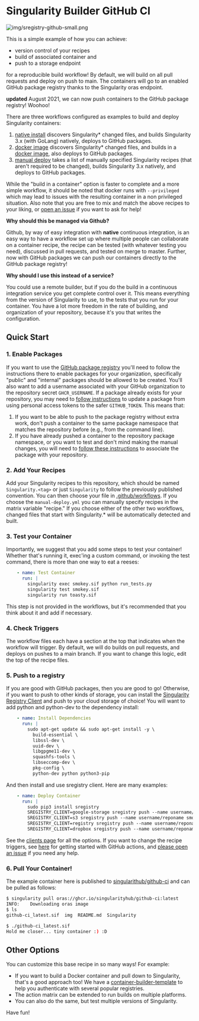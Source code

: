 # Singularity Builder GitHub CI

![img/sregistry-github-small.png](img/sregistry-github-small.png)

This is a simple example of how you can achieve:

 - version control of your recipes
 - build of associated container and
 - push to a storage endpoint

for a reproducible build workflow! By default, we will build on all pull requests and deploy
on push to main. The containers will go to an enabled GitHub package registry thanks to
the Singularity oras endpoint.

**updated** August 2021, we can now push containers to the GitHub package registry! Woohoo!

There are three workflows configured as examples to build and deploy Singularity containers:

1. [native install](.github/workflows/native-install.yml) discovers Singularity* changed files, and builds Singularity 3.x (with GoLang) natively, deploys to GitHub packages.
2. [docker image](.github/workflows/container.yml) discovers Singularity* changed files, and builds in a [docker image](https://quay.io/repository/singularity/singularity), also deploys to GitHub packages.
3. [manual deploy](.github/workflows/manual-deploy.yml) takes a list of manually specified Singularity recipes (that aren't required to be changed), builds Singularity 3.x natively, and deploys to GitHub packages.

While the "build in a container" option is faster to complete and a more simple workflow, it should be noted that docker runs with
`--privileged` which may lead to issues with the resulting container in a non privileged situation. Also note that you
are free to mix and match the above recipes to your liking, or [open an issue](https://github.com/singularityhub/github-ci/issues) if you want to ask for help!

**Why should this be managed via Github?**

Github, by way of easy integration with **native** continuous integration, is an easy way
to have a workflow set up where multiple people can collaborate on a container recipe,
the recipe can be tested (with whatever testing you need), discussed in pull requests,
and tested on merge to master. Further, now with GitHub packages we can push our containers
directly to the GitHub package registry!

**Why should I use this instead of a service?**

You could use a remote builder, but if you do the build in a continuous integration
service you get complete control over it. This means everything from the version of
Singularity to use, to the tests that you run for your container. You have a lot more
freedom in the rate of building, and organization of your repository, because it's you
that writes the configuration.

## Quick Start

### 1. Enable Packages

If you want to use the [GitHub package registry](https://docs.github.com/en/packages/working-with-a-github-packages-registry/working-with-the-container-registry)
you'll need to follow the instructions there to enable packages for your organization, specifically "public" and "internal" packages should be allowed to be created. You'll also want to add a username associated with your GitHub organization to the repository secret `GHCR_USERNAME`. If a package already exists for your repository, you may need to [follow instructions](https://docs.github.com/en/packages/managing-github-packages-using-github-actions-workflows/publishing-and-installing-a-package-with-github-actions#upgrading-a-workflow-that-accesses-ghcrio) to update a package from using personal access tokens to the safer `GITHUB_TOKEN`. This means that:

 1. If you want to be able to push to the package registry without extra work, don't push a container to the same package namespace that matches the repository before (e.g., from the command line).
 2. If you have already pushed a container to the repository package namespace, or you want to test and don't mind making the manual changes, you will need to [follow these instructions](https://docs.github.com/en/packages/managing-github-packages-using-github-actions-workflows/publishing-and-installing-a-package-with-github-actions#upgrading-a-workflow-that-accesses-ghcrio) to associate the package with your repository.

### 2. Add Your Recipes

Add your Singularity recipes to this repository, which should be named `Singularity.<tag>` 
or just `Singularity` to follow the previously published convention. You can then choose your file in [.github/workflows](.github/workflows).
If you choose the `manual-deploy.yml` you can manually specify recipes in the matrix variable "recipe."
If you choose either of the other two workflows, changed files that start with Singularity.* will
be automatically detected and built.

### 3. Test your Container

Importantly, we suggest that you add some steps to test your container! Whether that's running it,
exec'ing a custom command, or invoking the test command, there is more than
one way to eat a reeses:

```yaml
    - name: Test Container
      run: |
        singularity exec smokey.sif python run_tests.py
        singularity test smokey.sif
        singularity run toasty.sif
```

This step is not provided in the workflows, but it's recommended that you think about it and add if necessary.

### 4. Check Triggers

The workflow files each have a section at the top that indicates when the workflow will
trigger. By default, we will do builds on pull requests, and deploys on pushes to a main
branch. If you want to change this logic, edit the top of the recipe files.

### 5. Push to a registry

If you are good with GitHub packages, then you are good to go! Otherwise,
if you want to push to other kinds of storage, you can install the [Singularity Registry Client](http://singularityhub.github.io/sregistry-cli) and push to your cloud storage of choice! You will want to add python and python-dev to the dependency
install:

```yaml
    - name: Install Dependencies
      run: |
        sudo apt-get update && sudo apt-get install -y \
          build-essential \
          libssl-dev \
          uuid-dev \
          libgpgme11-dev \
          squashfs-tools \
          libseccomp-dev \
          pkg-config \
          python-dev python python3-pip
```

And then install and use sregistry client. Here are many examples:

```yaml
    - name: Deploy Container
      run: |
        sudo pip3 install sregistry
        SREGISTRY_CLIENT=google-storage sregistry push --name username/reponame smokey.sif
        SREGISTRY_CLIENT=s3 sregistry push --name username/reponame smokey.sif
        SREGISTRY_CLIENT=registry sregistry push --name username/reponame smokey.sif
        SREGISTRY_CLIENT=dropbox sregistry push --name username/reponame smokey.sif
```

See the [clients page](https://singularityhub.github.io/sregistry-cli/clients) for all the options.
If you want to change the recipe triggers, see [here](https://help.github.com/en/articles/about-github-actions#core-concepts-for-github-actions)
for getting started with GitHub actions, and [please open an issue](https://www.github.com/singularityhub/github-ci/issues)
if you need any help.

### 6. Pull Your Container!

The example container here is published to [singularithub/github-ci](https://github.com/singularityhub/github-ci/pkgs/container/github-ci)
and can be pulled as follows:

```bash
$ singularity pull oras://ghcr.io/singularityhub/github-ci:latest
INFO:    Downloading oras image
$ ls
github-ci_latest.sif  img  README.md  Singularity

$ ./github-ci_latest.sif 
Hold me closer... tiny container :) :D
```

## Other Options

You can customize this base recipe in so many ways! For example:

 - If you want to build a Docker container and pull down to Singularity, that's a good approach too! We have a [container-builder-template](https://github.com/autamus/container-builder-template) to help you authenticate with several popular registries.
 - The action matrix can be extended to run builds on multiple platforms.
 - You can also do the same, but test multiple versions of Singularity.

Have fun!
